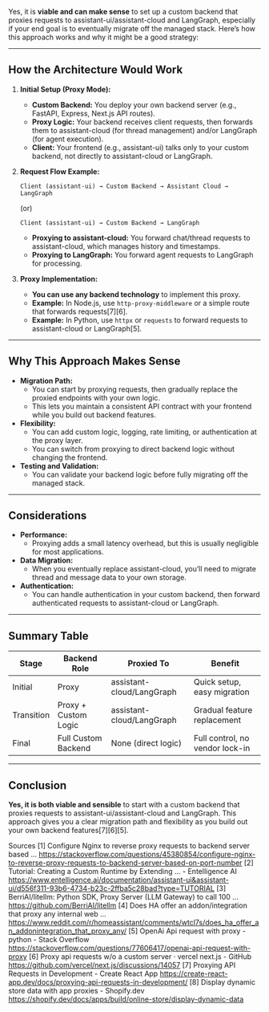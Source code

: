 Yes, it is **viable and can make sense** to set up a custom backend that proxies requests to assistant-ui/assistant-cloud and LangGraph, especially if your end goal is to eventually migrate off the managed stack. Here’s how this approach works and why it might be a good strategy:

---

## How the Architecture Would Work

1. **Initial Setup (Proxy Mode):**

   - **Custom Backend:** You deploy your own backend server (e.g., FastAPI, Express, Next.js API routes).
   - **Proxy Logic:** Your backend receives client requests, then forwards them to assistant-cloud (for thread management) and/or LangGraph (for agent execution).
   - **Client:** Your frontend (e.g., assistant-ui) talks only to your custom backend, not directly to assistant-cloud or LangGraph.

2. **Request Flow Example:**

   ```
   Client (assistant-ui) → Custom Backend → Assistant Cloud → LangGraph
   ```

   (or)

   ```
   Client (assistant-ui) → Custom Backend → LangGraph
   ```

   - **Proxying to assistant-cloud:** You forward chat/thread requests to assistant-cloud, which manages history and timestamps.
   - **Proxying to LangGraph:** You forward agent requests to LangGraph for processing.

3. **Proxy Implementation:**
   - **You can use any backend technology** to implement this proxy.
   - **Example:** In Node.js, use `http-proxy-middleware` or a simple route that forwards requests[7][6].
   - **Example:** In Python, use `httpx` or `requests` to forward requests to assistant-cloud or LangGraph[5].

---

## Why This Approach Makes Sense

- **Migration Path:**
  - You can start by proxying requests, then gradually replace the proxied endpoints with your own logic.
  - This lets you maintain a consistent API contract with your frontend while you build out backend features.
- **Flexibility:**
  - You can add custom logic, logging, rate limiting, or authentication at the proxy layer.
  - You can switch from proxying to direct backend logic without changing the frontend.
- **Testing and Validation:**
  - You can validate your backend logic before fully migrating off the managed stack.

---

## Considerations

- **Performance:**
  - Proxying adds a small latency overhead, but this is usually negligible for most applications.
- **Data Migration:**
  - When you eventually replace assistant-cloud, you’ll need to migrate thread and message data to your own storage.
- **Authentication:**
  - You can handle authentication in your custom backend, then forward authenticated requests to assistant-cloud or LangGraph.

---

## Summary Table

| Stage      | Backend Role         | Proxied To                | Benefit                         |
| ---------- | -------------------- | ------------------------- | ------------------------------- |
| Initial    | Proxy                | assistant-cloud/LangGraph | Quick setup, easy migration     |
| Transition | Proxy + Custom Logic | assistant-cloud/LangGraph | Gradual feature replacement     |
| Final      | Full Custom Backend  | None (direct logic)       | Full control, no vendor lock-in |

---

## Conclusion

**Yes, it is both viable and sensible** to start with a custom backend that proxies requests to assistant-ui/assistant-cloud and LangGraph. This approach gives you a clear migration path and flexibility as you build out your own backend features[7][6][5].

Sources
[1] Configure Nginx to reverse proxy requests to backend server based ... https://stackoverflow.com/questions/45380854/configure-nginx-to-reverse-proxy-requests-to-backend-server-based-on-port-number
[2] Tutorial: Creating a Custom Runtime by Extending ... - Entelligence AI https://www.entelligence.ai/documentation/assistant-ui&assistant-ui/d556f311-93b6-4734-b23c-2ffba5c28bad?type=TUTORIAL
[3] BerriAI/litellm: Python SDK, Proxy Server (LLM Gateway) to call 100 ... https://github.com/BerriAI/litellm
[4] Does HA offer an addon/integration that proxy any internal web ... https://www.reddit.com/r/homeassistant/comments/wtcl7s/does_ha_offer_an_addonintegration_that_proxy_any/
[5] OpenAi Api request with proxy - python - Stack Overflow https://stackoverflow.com/questions/77606417/openai-api-request-with-proxy
[6] Proxy api requests w/o a custom server · vercel next.js - GitHub https://github.com/vercel/next.js/discussions/14057
[7] Proxying API Requests in Development - Create React App https://create-react-app.dev/docs/proxying-api-requests-in-development/
[8] Display dynamic store data with app proxies - Shopify.dev https://shopify.dev/docs/apps/build/online-store/display-dynamic-data
